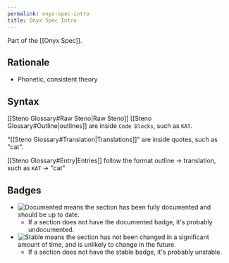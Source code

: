 ```yaml
---
permalink: onyx-spec-intro
title: Onyx Spec Intro
---
```


Part of the [[Onyx Spec]].

## Rationale

- Phonetic, consistent theory

## Syntax

[[Steno Glossary#Raw Steno|Raw Steno]] [[Steno Glossary#Outline|outlines]] are inside `Code Blocks`, such as `KAT`.

"[[Steno Glossary#Translation|Translations]]" are inside quotes, such as "cat".

[[Steno Glossary#Entry|Entries]] follow the format outline → translation, such as `KAT` → "cat"

## Badges

- ![Documented](https://img.shields.io/badge/Documented-blue?style=flat) means the section has been fully documented and should be up to date.
  - If a section does not have the documented badge, it's probably undocumented.
- ![Stable](https://img.shields.io/badge/Stable-green?style=flat) means the section has not been changed in a significant amount of time, and is unlikely to change in the future.
  - If a section does not have the stable badge, it's probably unstable.